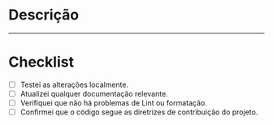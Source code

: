 # Descrição

<!-- Por favor, forneça abaixo uma breve descrição das mudanças incluídas neste Pull Request -->



---

# Checklist

<!-- Verifique os itens abaixo e preencha com um X entre os colchetes nos que foram concluídos antes de enviar -->

- [ ] Testei as alterações localmente.
- [ ] Atualizei qualquer documentação relevante.
- [ ] Verifiquei que não há problemas de Lint ou formatação.
- [ ] Confirmei que o código segue as diretrizes de contribuição do projeto.
